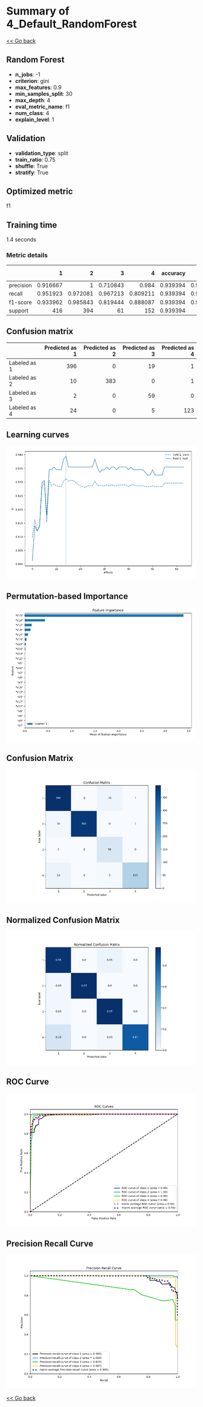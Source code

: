 # Summary of 4_Default_RandomForest

[<< Go back](../README.md)


## Random Forest
- **n_jobs**: -1
- **criterion**: gini
- **max_features**: 0.9
- **min_samples_split**: 30
- **max_depth**: 4
- **eval_metric_name**: f1
- **num_class**: 4
- **explain_level**: 1

## Validation
 - **validation_type**: split
 - **train_ratio**: 0.75
 - **shuffle**: True
 - **stratify**: True

## Optimized metric
f1

## Training time

1.4 seconds

### Metric details
|           |          1 |          2 |         3 |          4 |   accuracy |   macro avg |   weighted avg |   logloss |
|:----------|-----------:|-----------:|----------:|-----------:|-----------:|------------:|---------------:|----------:|
| precision |   0.916667 |   1        |  0.710843 |   0.984    |   0.939394 |    0.902878 |       0.946493 |  0.206767 |
| recall    |   0.951923 |   0.972081 |  0.967213 |   0.809211 |   0.939394 |    0.925107 |       0.939394 |  0.206767 |
| f1-score  |   0.933962 |   0.985843 |  0.819444 |   0.888087 |   0.939394 |    0.906834 |       0.940299 |  0.206767 |
| support   | 416        | 394        | 61        | 152        |   0.939394 | 1023        |    1023        |  0.206767 |


## Confusion matrix
|              |   Predicted as 1 |   Predicted as 2 |   Predicted as 3 |   Predicted as 4 |
|:-------------|-----------------:|-----------------:|-----------------:|-----------------:|
| Labeled as 1 |              396 |                0 |               19 |                1 |
| Labeled as 2 |               10 |              383 |                0 |                1 |
| Labeled as 3 |                2 |                0 |               59 |                0 |
| Labeled as 4 |               24 |                0 |                5 |              123 |

## Learning curves
![Learning curves](learning_curves.png)

## Permutation-based Importance
![Permutation-based Importance](permutation_importance.png)
## Confusion Matrix

![Confusion Matrix](confusion_matrix.png)


## Normalized Confusion Matrix

![Normalized Confusion Matrix](confusion_matrix_normalized.png)


## ROC Curve

![ROC Curve](roc_curve.png)


## Precision Recall Curve

![Precision Recall Curve](precision_recall_curve.png)



[<< Go back](../README.md)
